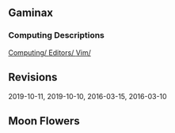 




## Gaminax

### Computing Descriptions
[Computing/ ](computing/index.html )
[Editors/ ](computing/editors/index.html)
[Vim/ ](computing/editors/vim/index.html)

## Revisions
2019-10-11, 2019-10-10, 2016-03-15, 2016-03-10

## Moon Flowers
